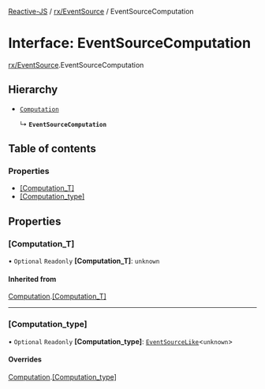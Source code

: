 [Reactive-JS](../README.md) / [rx/EventSource](../modules/rx_EventSource.md) / EventSourceComputation

# Interface: EventSourceComputation

[rx/EventSource](../modules/rx_EventSource.md).EventSourceComputation

## Hierarchy

- [`Computation`](computations.Computation.md)

  ↳ **`EventSourceComputation`**

## Table of contents

### Properties

- [[Computation\_T]](rx_EventSource.EventSourceComputation.md#[computation_t])
- [[Computation\_type]](rx_EventSource.EventSourceComputation.md#[computation_type])

## Properties

### [Computation\_T]

• `Optional` `Readonly` **[Computation\_T]**: `unknown`

#### Inherited from

[Computation](computations.Computation.md).[[Computation_T]](computations.Computation.md#[computation_t])

___

### [Computation\_type]

• `Optional` `Readonly` **[Computation\_type]**: [`EventSourceLike`](rx.EventSourceLike.md)<`unknown`\>

#### Overrides

[Computation](computations.Computation.md).[[Computation_type]](computations.Computation.md#[computation_type])
